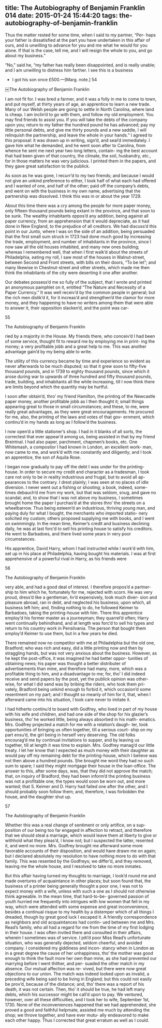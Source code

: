 title: The Autobiography of Benjamin Franklin 014
date: 2015-01-24 15:44:20
tags: the-autobiography-of-benjamin-franklin
---

Thus the matter rested for some time, when I said to my partner, “Per- haps your father is dissatisfied at the part you have undertaken in this affair of ours, and is unwilling to advance for you and me what he would for you alone. If that is the case, tell me, and I will resign the whole to you, and go about my business.”

“No,” said he, “my father has really been disappointed, and is really unable; and I am unwilling to distress him farther. I see this is a business

* I got his son once £500.—[Marg. note.] 54

￼The Autobiography of Benjamin Franklin

I am not fit for. I was bred a farmer, and it was a folly in me to come to town, and put myself, at thirty years of age, an apprentice to learn a new trade. Many of our Welsh people are going to settle in North Carolina, where land is cheap. I am inclin’d to go with them, and follow my old employment. You may find friends to assist you. If you will take the debts of the company upon you; return to my father the hundred pound he has advanced; pay my little personal debts, and give me thirty pounds and a new saddle, I will relinquish the partnership, and leave the whole in your hands.” I agreed to this proposal: it was drawn up in writing, sign’d, and seal’d immediately. I gave him what he demanded, and he went soon after to Carolina, from whence he sent me next year two long letters, contain- ing the best account that had been given of that country, the climate, the soil, husbandry, etc., for in those matters he was very judicious. I printed them in the papers, and they gave great satisfaction to the publick.

As soon as he was gone, I recurr’d to my two friends; and because I would not give an unkind preference to either, I took half of what each had offered and I wanted of one, and half of the other; paid off the company’s debts, and went on with the business in my own name, advertising that the partnership was dissolved. I think this was in or about the year 1729.

About this time there was a cry among the people for more paper money, only fifteen thousand pounds being extant in the province, and that soon to be sunk. The wealthy inhabitants oppos’d any addition, being against all paper currency, from an apprehension that it would depreciate, as it had done in New England, to the prejudice of all creditors. We had discuss’d this point in our Junto, where I was on the side of an addition, being persuaded that the first small sum struck in 1723 had done much good by increasing the trade, employment, and number of inhabitants in the province, since I now saw all the old houses inhabited, and many new ones building; whereas I remembered well, that when I first walk’d about the streets of Philadelphia, eating my roll, I saw most of the houses in Walnut-street, between Second and Front streets, with bills on their doors, “To be let”; and many likewise in Chestnut-street and other streets, which made me then think the inhabitants of the city were deserting it one after another.

Our debates possess’d me so fully of the subject, that I wrote and printed an anonymous pamphlet on it, entitled “The Nature and Necessity of a Paper Currency.” It was well receiv’d by the common people in general; but the rich men dislik’d it, for it increas’d and strengthen’d the clamor for more money, and they happening to have no writers among them that were able to answer it, their opposition slacken’d, and the point was car-

55

The Autobiography of Benjamin Franklin

ried by a majority in the House. My friends there, who conceiv’d I had been of some service, thought fit to reward me by employing me in print- ing the money; a very profitable jobb and a great help to me. This was another advantage gain’d by my being able to write.

The utility of this currency became by time and experience so evident as never afterwards to be much disputed; so that it grew soon to fifty-five thousand pounds, and in 1739 to eighty thousand pounds, since which it arose during war to upwards of three hundred and fifty thousand pounds, trade, building, and inhabitants all the while increasing, till I now think there are limits beyond which the quantity may be hurtful.

I soon after obtain’d, thro’ my friend Hamilton, the printing of the Newcastle paper money, another profitable jobb as I then thought it; small things appearing great to those in small circumstances; and these, to me, were really great advantages, as they were great encouragements. He procured for me, also, the printing of the laws and votes of that gov- ernment, which continu’d in my hands as long as I follow’d the business.

I now open’d a little stationer’s shop. I had in it blanks of all sorts, the correctest that ever appear’d among us, being assisted in that by my friend Breintnal. I had also paper, parchment, chapmen’s books, etc. One Whitemash, a compositor I had known in London, an excellent work- man, now came to me, and work’d with me constantly and diligently; and I took an apprentice, the son of Aquila Rose.

I began now gradually to pay off the debt I was under for the printing- house. In order to secure my credit and character as a tradesman, I took care not only to be in reality industrious and frugal, but to avoid all ap- pearances to the contrary. I drest plainly; I was seen at no places of idle diversion. I never went out a fishing or shooting; a book, indeed, some- times debauch’d me from my work, but that was seldom, snug, and gave no scandal; and, to show that I was not above my business, I sometimes brought home the paper I purchas’d at the stores thro’ the streets on a wheelbarrow. Thus being esteem’d an industrious, thriving young man, and paying duly for what I bought, the merchants who imported statio- nery solicited my custom; others proposed supplying me with books, and I went on swimmingly. In the mean time, Keimer’s credit and business declining daily, he was at last forc’d to sell his printing house to satisfy his creditors. He went to Barbadoes, and there lived some years in very poor circumstances.

His apprentice, David Harry, whom I had instructed while I work’d with him, set up in his place at Philadelphia, having bought his materials. I was at first apprehensive of a powerful rival in Harry, as his friends were

56

The Autobiography of Benjamin Franklin

very able, and had a good deal of interest. I therefore propos’d a partner- ship to him which he, fortunately for me, rejected with scorn. He was very proud, dress’d like a gentleman, liv’d expensively, took much diver- sion and pleasure abroad, ran in debt, and neglected his business; upon which, all business left him; and, finding nothing to do, he followed Keimer to Barbadoes, taking the printing-house with him. There this apprentice employ’d his former master as a journeyman; they quarrel’d often; Harry went continually behindhand, and at length was forc’d to sell his types and return to his country work in Pensilvania. The person that bought them employ’d Keimer to use them, but in a few years he died.

There remained now no competitor with me at Philadelphia but the old one, Bradford; who was rich and easy, did a little printing now and then by straggling hands, but was not very anxious about the business. However, as he kept the post-office, it was imagined he had better oppor- tunities of obtaining news; his paper was thought a better distributer of advertisements than mine, and therefore had many, more, which was a profitable thing to him, and a disadvantage to me; for, tho’ I did indeed receive and send papers by the post, yet the publick opinion was other- wise, for what I did send was by bribing the riders, who took them pri- vately, Bradford being unkind enough to forbid it, which occasion’d some resentment on my part; and I thought so meanly of him for it, that, when I afterward came into his situation, I took care never to imitate it.

I had hitherto continu’d to board with Godfrey, who lived in part of my house with his wife and children, and had one side of the shop for his glazier’s business, tho’ he worked little, being always absorbed in his math- ematics. Mrs. Godfrey projected a match for me with a relation’s daugh- ter, took opportunities of bringing us often together, till a serious court- ship on my part ensu’d, the girl being in herself very deserving. The old folks encourag’d me by continual invitations to supper, and by leaving us together, till at length it was time to explain. Mrs. Godfrey manag’d our little treaty. I let her know that I expected as much money with their daughter as would pay off my remaining debt for the printing-house, which I believe was not then above a hundred pounds. She brought me word they had no such sum to spare; I said they might mortgage their house in the loan-office. The answer to this, after some days, was, that they did not approve the match; that, on inquiry of Bradford, they had been inform’d the printing business was not a profitable one; the types would soon be worn out, and more wanted; that S. Keimer and D. Harry had failed one after the other, and I should probably soon follow them; and, therefore, I was forbidden the house, and the daughter shut up.

57

The Autobiography of Benjamin Franklin

Whether this was a real change of sentiment or only artifice, on a sup- position of our being too far engaged in affection to retract, and therefore that we should steal a marriage, which would leave them at liberty to give or withhold what they pleas’d, I know not; but I suspected the latter, resented it, and went no more. Mrs. Godfrey brought me afterward some more favorable accounts of their disposition, and would have drawn me on again; but I declared absolutely my resolution to have nothing more to do with that family. This was resented by the Godfreys; we differ’d, and they removed, leaving me the whole house, and I resolved to take no more inmates.

But this affair having turned my thoughts to marriage, I look’d round me and made overtures of acquaintance in other places; but soon found that, the business of a printer being generally thought a poor one, I was not to expect money with a wife, unless with such a one as I should not otherwise think agreeable. In the mean time, that hard-to-be- governed passion of youth hurried me frequently into intrigues with low women that fell in my way, which were attended with some expense and great inconvenience, besides a continual risque to my health by a distemper which of all things I dreaded, though by great good luck I escaped it. A friendly correspondence as neighbors and old acquaintances had contin- ued between me and Mrs. Read’s family, who all had a regard for me from the time of my first lodging in their house. I was often invited there and consulted in their affairs, wherein I sometimes was of service. I piti’d poor Miss Read’s unfortunate situation, who was generally dejected, seldom cheerful, and avoided company. I considered my giddiness and incon- stancy when in London as in a great degree the cause of her unhappiness, tho’ the mother was good enough to think the fault more her own than mine, as she had prevented our marrying before I went thither, and per- suaded the other match in my absence. Our mutual affection was re- vived, but there were now great objections to our union. The match was indeed looked upon as invalid, a preceding wife being said to be living in England; but this could not easily be prov’d, because of the distance; and, tho’ there was a report of his death, it was not certain. Then, tho’ it should be true, he had left many debts, which his successor might be call’d upon to pay. We ventured, however, over all these difficulties, and I took her to wife, September 1st, 1730. None of the inconveniences happened that we had apprehended, she proved a good and faithful helpmate, assisted me much by attending the shop; we throve together, and have ever mutu- ally endeavored to make each other happy. Thus I corrected that great erratum as well as I could.

